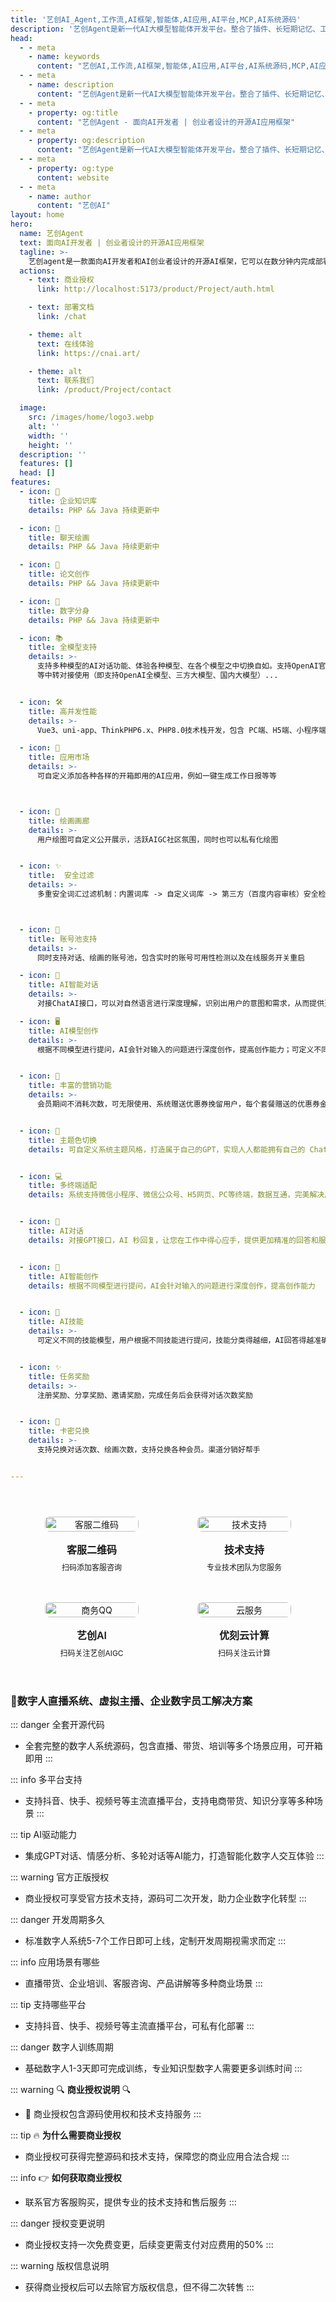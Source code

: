 ```yaml
---
title: '艺创AI_Agent,工作流,AI框架,智能体,AI应用,AI平台,MCP,AI系统源码'
description: '艺创Agent是新一代AI大模型智能体开发平台。整合了插件、长短期记忆、工作流、卡片等丰富能力，艺创Agent能帮你低门槛、快速搭建个性化或具备商业价值的智能体，让人工智能发挥作用并为你创造收益, 来释放你的商业潜力'
head:
  - - meta
    - name: keywords
      content: "艺创AI,工作流,AI框架,智能体,AI应用,AI平台,AI系统源码,MCP,AI应用框架"
  - - meta
    - name: description
      content: "艺创Agent是新一代AI大模型智能体开发平台。整合了插件、长短期记忆、工作流、卡片等丰富能力，艺创Agent能帮你低门槛、快速搭建个性化或具备商业价值的智能体，让人工智能发挥作用并为你创造收益, 来释放你的商业潜力。"
  - - meta
    - property: og:title
      content: "艺创Agent - 面向AI开发者 | 创业者设计的开源AI应用框架"
  - - meta
    - property: og:description
      content: "艺创Agent是新一代AI大模型智能体开发平台。整合了插件、长短期记忆、工作流、卡片等丰富能力，艺创Agent能帮你低门槛、快速搭建个性化或具备商业价值的智能体，让人工智能发挥作用并为你创造收益, 来释放你的商业潜力。"
  - - meta
    - property: og:type
      content: website
  - - meta
    - name: author
      content: "艺创AI"
layout: home
hero:
  name: 艺创Agent
  text: 面向AI开发者 | 创业者设计的开源AI应用框架
  tagline: >-
    艺创agent是一款面向AI开发者和AI创业者设计的开源AI框架，它可以在数分钟内完成部署并通过可视化配置界面（Do It Yourself），零代码搭建具备完善的营销、计费、支付等商业闭环功能的原生AI应用。面向用户的友好交互设计及文档体验，即使你是非技术人员也能轻松完成前述工作。
  actions:
    - text: 商业授权
      link: http://localhost:5173/product/Project/auth.html

    - text: 部署文档
      link: /chat

    - theme: alt
      text: 在线体验
      link: https://cnai.art/

    - theme: alt
      text: 联系我们
      link: /product/Project/contact

  image:
    src: /images/home/logo3.webp
    alt: ''
    width: ''
    height: ''
  description: ''
  features: []
  head: []
features:
  - icon: 💬
    title: 企业知识库
    details: PHP && Java 持续更新中

  - icon: 💬
    title: 聊天绘画
    details: PHP && Java 持续更新中

  - icon: 💬
    title: 论文创作
    details: PHP && Java 持续更新中

  - icon: 💬
    title: 数字分身
    details: PHP && Java 持续更新中

  - icon: 📚
    title: 全模型支持
    details: >-
      支持多种模型的AI对话功能、体验各种模型、在各个模型之中切换自如。支持OpenAI官方API + One API
      等中转对接使用（即支持OpenAI全模型、三方大模型、国内大模型）...


  - icon: 🛠️
    title: 高并发性能
    details: >-
      Vue3、uni-app、ThinkPHP6.x、PHP8.0技术栈开发，包含 PC端、H5端、小程序端、APP端

  - icon: 🤖️
    title: 应用市场
    details: >-
      可自定义添加各种各样的开箱即用的AI应用，例如一键生成工作日报等等



  - icon: 🎨
    title: 绘画画廊
    details: >-
      用户绘图可自定义公开展示，活跃AIGC社区氛围，同时也可以私有化绘图


  - icon: ✨
    title:  安全过滤
    details: >-
      多重安全词汇过滤机制：内置词库 -> 自定义词库 -> 第三方（百度内容审核）安全检测，可同时启用



  - icon: 🎨
    title: 账号池支持
    details: >-
      同时支持对话、绘画的账号池，包含实时的账号可用性检测以及在线服务开关重启

  - icon: 🚥
    title: AI智能对话
    details: >-
      对接ChatAI接口，可以对自然语言进行深度理解，识别出用户的意图和需求，从而提供更加精准的回答和服务。

  - icon: 🖥️
    title: AI模型创作
    details: >-
      根据不同模型进行提问，AI会针对输入的问题进行深度创作，提高创作能力；可定义不同的技能模型，用户根据不同技能进行提问，技能分类得越细，AI回答得越准确


  - icon: 📝
    title: 丰富的营销功能
    details: >-
      会员期间不消耗次数，可无限使用、系统赠送优惠券挽留用户，每个套餐赠送的优惠券金额不同，给用户更大的优惠或更多的权益，以吸引其继续购买


  - icon: 🏅
    title: 主题色切换
    details: 可自定义系统主题风格，打造属于自己的GPT，实现人人都能拥有自己的 ChatAI聊天对话系统


  - icon: 💻
    title: 多终端适配
    details: 系统支持微信小程序、微信公众号、H5网页、PC等终端，数据互通，完美解决广大用户需求


  - icon: 🤖️
    title: AI对话
    details: 对接GPT接口，AI 秒回复，让您在工作中得心应手，提供更加精准的回答和服务


  - icon: 📄
    title: AI智能创作
    details: 根据不同模型进行提问，AI会针对输入的问题进行深度创作，提高创作能力


  - icon: 🚀
    title: AI技能
    details: >-
      可定义不同的技能模型，用户根据不同技能进行提问，技能分类得越细，AI回答得越准确


  - icon: ✨
    title: 任务奖励
    details: >-
      注册奖励、分享奖励、邀请奖励，完成任务后会获得对话次数奖励


  - icon: 🧭
    title: 卡密兑换
    details: >-
      支持兑换对话次数、绘画次数，支持兑换各种会员。渠道分销好帮手


---
```

<div class="qrcode-container">
  <div class="qrcode-card">
    <img src="/images/qrcode.png" alt="客服二维码" class="qrcode-image">
    <div class="qrcode-content">
      <h3>客服二维码</h3>
      <p>扫码添加客服咨询</p>
    </div>
  </div>

  <div class="qrcode-card">
    <img src="/images/qrcode.png" alt="技术支持" class="qrcode-image">
    <div class="qrcode-content">
      <h3>技术支持</h3>
      <p>专业技术团队为您服务</p>
    </div>
  </div>

  <div class="qrcode-card">
    <img src="/images/qq.png" alt="商务QQ" class="qrcode-image">
    <div class="qrcode-content">
      <h3>艺创AI</h3>
      <p>扫码关注艺创AIGC</p>
    </div>
  </div>

  <div class="qrcode-card">
    <img src="/images/cloud.png" alt="云服务" class="qrcode-image">
    <div class="qrcode-content">
      <h3>优刻云计算</h3>
      <p>扫码关注云计算</p>
    </div>
  </div>
</div>

<style>
.qrcode-container {
  display: grid;
  grid-template-columns: repeat(auto-fit, minmax(250px, 1fr));
  gap: 24px;
  margin: 40px auto;
  max-width: 1400px;
  padding: 0 20px;
}

.qrcode-card {
  background: var(--vp-c-bg-soft);
  border-radius: 12px;
  padding: 24px;
  text-align: center;
  transition: all 0.3s ease;
  border: 1px solid var(--vp-c-divider);
  display: flex;
  flex-direction: column;
  align-items: center;
}

.qrcode-card:hover {
  transform: translateY(-5px);
  box-shadow: var(--vp-shadow-2);
  border-color: var(--vp-c-brand);
}

.qrcode-image {
  width: 100%;
  max-width: 200px;
  border-radius: 8px;
  margin-bottom: 16px;
}

.qrcode-content h3 {
  margin: 0;
  font-size: 18px;
  font-weight: 600;
  color: var(--vp-c-text-1);
}

.qrcode-content p {
  margin: 8px 0 0;
  font-size: 14px;
  color: var(--vp-c-text-2);
}

@media (max-width: 1024px) {
  .qrcode-container {
    grid-template-columns: repeat(2, 1fr);
    gap: 16px;
    padding: 0 16px;
  }

  .qrcode-card {
    padding: 16px;
  }

  .qrcode-image {
    max-width: 150px;
  }

  .qrcode-content h3 {
    font-size: 16px;
  }

  .qrcode-content p {
    font-size: 12px;
  }
}

@media (max-width: 768px) {
  .qrcode-container {
    gap: 12px;
    padding: 0 12px;
  }

  .qrcode-card {
    padding: 12px;
  }

  .qrcode-image {
    max-width: 120px;
  }
}
</style>

### 🚀数字人直播系统、虚拟主播、企业数字员工解决方案

::: danger 全套开源代码
- 全套完整的数字人系统源码，包含直播、带货、培训等多个场景应用，可开箱即用
:::

::: info 多平台支持
- 支持抖音、快手、视频号等主流直播平台，支持电商带货、知识分享等多种场景
:::

::: tip AI驱动能力
- 集成GPT对话、情感分析、多轮对话等AI能力，打造智能化数字人交互体验
:::

::: warning 官方正版授权
- 商业授权可享受官方技术支持，源码可二次开发，助力企业数字化转型
:::

::: danger 开发周期多久
- 标准数字人系统5-7个工作日即可上线，定制开发周期视需求而定
:::

::: info 应用场景有哪些
- 直播带货、企业培训、客服咨询、产品讲解等多种商业场景
:::

::: tip 支持哪些平台
- 支持抖音、快手、视频号等主流直播平台，可私有化部署
:::

::: danger 数字人训练周期
- 基础数字人1-3天即可完成训练，专业知识型数字人需要更多训练时间
:::

::: warning 🔍 **商业授权说明** 🔍
* 🌟 商业授权包含源码使用权和技术支持服务
:::

::: tip 🔥 **为什么需要商业授权**
- 商业授权可获得完整源码和技术支持，保障您的商业应用合法合规
:::

::: info 👉 **如何获取商业授权**
- 联系官方客服购买，提供专业的技术支持和售后服务
:::

::: danger 授权变更说明
- 商业授权支持一次免费变更，后续变更需支付对应费用的50%
:::

::: warning 版权信息说明
- 获得商业授权后可以去除官方版权信息，但不得二次转售
:::